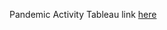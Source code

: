 Pandemic Activity Tableau link [here](https://public.tableau.com/views/PandemicActivity/Sheet1?:language=en-US&:display_count=n&:origin=viz_share_link)
